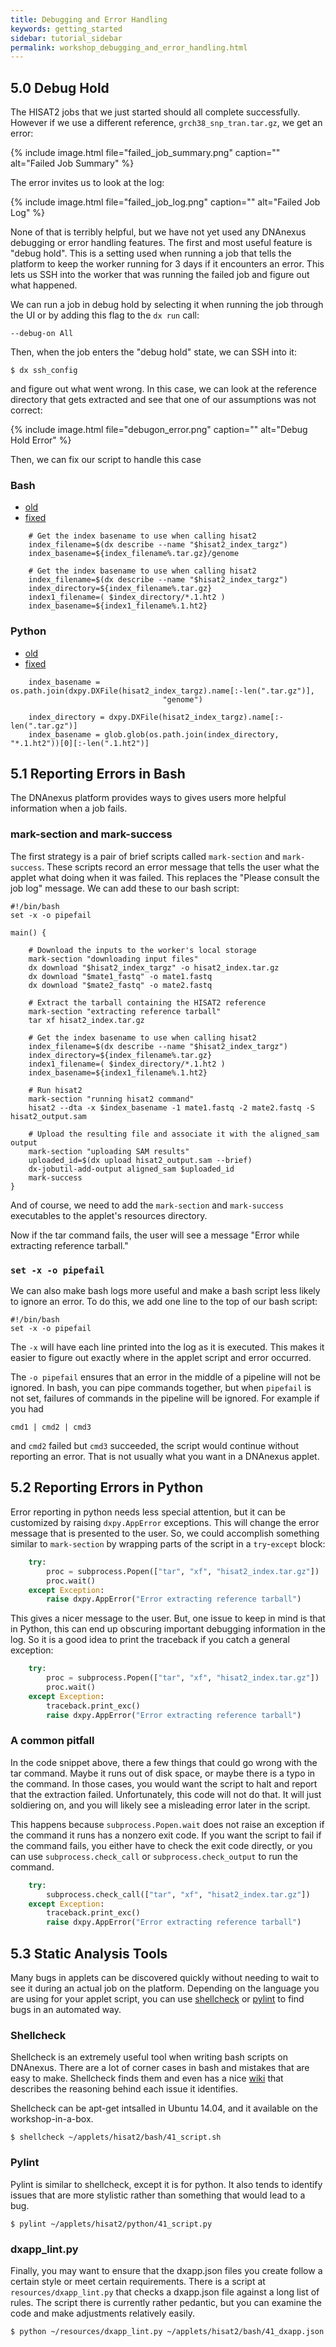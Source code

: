 ```yaml
---
title: Debugging and Error Handling
keywords: getting_started
sidebar: tutorial_sidebar
permalink: workshop_debugging_and_error_handling.html
---
```


## 5.0 Debug Hold 

The HISAT2 jobs that we just started should all complete successfully. However
if we use a different reference, `grch38_snp_tran.tar.gz`, we get an error:

{% include image.html file="failed_job_summary.png" caption="" alt="Failed Job Summary" %}

The error invites us to look at the log:

{% include image.html file="failed_job_log.png" caption="" alt="Failed Job Log" %}

None of that is terribly helpful, but we have not yet used any DNAnexus debugging or error
handling features. The first and most useful feature is "debug hold". This is a setting
used when running a job that tells the platform to keep the worker running for 3 days
if it encounters an error. This lets us SSH into the worker that was running the failed
job and figure out what happened.

We can run a job in debug hold by selecting it when running the job through the UI or
by adding this flag to the `dx run` call:

```shell
--debug-on All
```

Then, when the job enters the "debug hold" state, we can SSH into it:

```shell
$ dx ssh_config
```

and figure out what went wrong. In this case, we can look at the reference directory
that gets extracted and see that one of our assumptions was not correct:

{% include image.html file="debugon_error.png" caption="" alt="Debug Hold Error" %}

Then, we can fix our script to handle this case

### Bash

<ul id="profileTabs" class="nav nav-tabs">
    <li class="active"><a href="#old" data-toggle="tab">old</a></li>
    <li><a href="#fixed" data-toggle="tab">fixed</a></li>
</ul>
<div class="tab-content">
  <div role="tabpanel" class="tab-pane active" id="old">

<pre class="highlight"><code>    <span class="c"># Get the index basename to use when calling hisat2</span>
    <span class="nv">index_filename</span><span class="o">=</span><span class="k">$(</span>dx describe --name <span class="s2">"</span><span class="nv">$hisat2_index_targz</span><span class="s2">"</span><span class="k">)</span>
    <span class="nv">index_basename</span><span class="o">=</span><span class="k">${</span><span class="nv">index_filename</span><span class="p">%.tar.gz</span><span class="k">}</span>/genome
</code></pre>

  </div>
  <div role="tabpanel" class="tab-pane" id="fixed">

<pre class="highlight"><code>    <span class="c"># Get the index basename to use when calling hisat2</span>
    <span class="nv">index_filename</span><span class="o">=</span><span class="k">$(</span>dx describe --name <span class="s2">"</span><span class="nv">$hisat2_index_targz</span><span class="s2">"</span><span class="k">)</span>
    <span class="nv">index_directory</span><span class="o">=</span><span class="k">${</span><span class="nv">index_filename</span><span class="p">%.tar.gz</span><span class="k">}</span>
    <span class="nv">index1_filename</span><span class="o">=(</span> <span class="nv">$index_directory</span>/<span class="k">*</span>.1.ht2 <span class="o">)</span>
    <span class="nv">index_basename</span><span class="o">=</span><span class="k">${</span><span class="nv">index1_filename</span><span class="p">%.1.ht2</span><span class="k">}</span>
</code></pre>
  
  </div>
</div>

### Python

<ul id="profileTabs" class="nav nav-tabs">
    <li class="active"><a href="#old2" data-toggle="tab">old</a></li>
    <li><a href="#fixed2" data-toggle="tab">fixed</a></li>
</ul>
<div class="tab-content">
  <div role="tabpanel" class="tab-pane active" id="old2">

<pre class="highlight"><code>    <span class="n">index_basename</span> <span class="o">=</span> <span class="n">os</span><span class="o">.</span><span class="n">path</span><span class="o">.</span><span class="n">join</span><span class="p">(</span><span class="n">dxpy</span><span class="o">.</span><span class="n">DXFile</span><span class="p">(</span><span class="n">hisat2_index_targz</span><span class="p">)</span><span class="o">.</span><span class="n">name</span><span class="p">[:</span><span class="o">-</span><span class="nb">len</span><span class="p">(</span><span class="s">".tar.gz"</span><span class="p">)],</span>
                                  <span class="s">"genome"</span><span class="p">)</span>
</code></pre>

  </div>
  <div role="tabpanel" class="tab-pane" id="fixed2">

<pre class="highlight"><code>    <span class="n">index_directory</span> <span class="o">=</span> <span class="n">dxpy</span><span class="o">.</span><span class="n">DXFile</span><span class="p">(</span><span class="n">hisat2_index_targz</span><span class="p">)</span><span class="o">.</span><span class="n">name</span><span class="p">[:</span><span class="o">-</span><span class="nb">len</span><span class="p">(</span><span class="s">".tar.gz"</span><span class="p">)]</span>
    <span class="n">index_basename</span> <span class="o">=</span> <span class="n">glob</span><span class="o">.</span><span class="n">glob</span><span class="p">(</span><span class="n">os</span><span class="o">.</span><span class="n">path</span><span class="o">.</span><span class="n">join</span><span class="p">(</span><span class="n">index_directory</span><span class="p">,</span> <span class="s">"*.1.ht2"</span><span class="p">))[</span><span class="mi">0</span><span class="p">][:</span><span class="o">-</span><span class="nb">len</span><span class="p">(</span><span class="s">".1.ht2"</span><span class="p">)]</span>
</code></pre>
  
  </div>
</div>

## 5.1 Reporting Errors in Bash

The DNAnexus platform provides ways to gives users more helpful information when a job fails. 

### mark-section and mark-success
The first strategy is a pair of brief scripts called `mark-section` and `mark-success`.
These scripts record an error message that tells the user what the applet what doing
when it was failed. This replaces the "Please consult the job log" message. We can add
these to our bash script:

```shell
#!/bin/bash
set -x -o pipefail

main() {

    # Download the inputs to the worker's local storage
    mark-section "downloading input files"
    dx download "$hisat2_index_targz" -o hisat2_index.tar.gz
    dx download "$mate1_fastq" -o mate1.fastq
    dx download "$mate2_fastq" -o mate2.fastq

    # Extract the tarball containing the HISAT2 reference
    mark-section "extracting reference tarball"
    tar xf hisat2_index.tar.gz

    # Get the index basename to use when calling hisat2
    index_filename=$(dx describe --name "$hisat2_index_targz")
    index_directory=${index_filename%.tar.gz}
    index1_filename=( $index_directory/*.1.ht2 )
    index_basename=${index1_filename%.1.ht2}

    # Run hisat2
    mark-section "running hisat2 command"
    hisat2 --dta -x $index_basename -1 mate1.fastq -2 mate2.fastq -S hisat2_output.sam

    # Upload the resulting file and associate it with the aligned_sam output
    mark-section "uploading SAM results"
    uploaded_id=$(dx upload hisat2_output.sam --brief)
    dx-jobutil-add-output aligned_sam $uploaded_id
    mark-success
}
```

And of course, we need to add the `mark-section` and `mark-success` executables to the applet's
resources directory.

Now if the tar command fails, the user will see a message "Error while extracting reference tarball."

### `set -x -o pipefail`

We can also make bash logs more useful and make a bash script less likely to ignore an error. To do this, we add one line to the top of our bash script:

```shell
#!/bin/bash
set -x -o pipefail
```
The `-x` will have each line printed into the log as it is executed. This makes it easier to figure out exactly where in the applet script and error occurred.

The `-o pipefail` ensures that an error in the middle of a pipeline will not be ignored. In bash, you can pipe commands together, but when `pipefail` is not set, failures of commands in the pipeline will be ignored. For example if you had 

```shell
cmd1 | cmd2 | cmd3
```
and `cmd2` failed but `cmd3` succeeded, the script would continue without reporting an error. That is not usually what you want in a DNAnexus applet.

## 5.2 Reporting Errors in Python

Error reporting in python needs less special attention, but it can be customized by raising 
`dxpy.AppError` exceptions. This will change the error message that is presented to the user.
So, we could accomplish something similar to `mark-section` by wrapping parts of the script
in a `try`-`except` block:

```python
    try:
        proc = subprocess.Popen(["tar", "xf", "hisat2_index.tar.gz"])
        proc.wait()
    except Exception:
        raise dxpy.AppError("Error extracting reference tarball")
```

This gives a nicer message to the user. But, one issue to keep in mind is that in Python,
this can end up obscuring important debugging information in the log. So it is a good
idea to print the traceback if you catch a general exception:

```python
    try:
        proc = subprocess.Popen(["tar", "xf", "hisat2_index.tar.gz"])
        proc.wait()
    except Exception:
        traceback.print_exc()
        raise dxpy.AppError("Error extracting reference tarball")
```

### A common pitfall

In the code snippet above, there a few things that could go wrong with the tar command.
Maybe it runs out of disk space, or maybe there is a typo in the command. In those
cases, you would want the script to halt and report that the extraction failed. Unfortunately,
this code will not do that. It will just soldiering on, and you will likely see a misleading
error later in the script.

This happens because `subprocess.Popen.wait` does not raise an exception if the command
it runs has a nonzero exit code. If you want the script to fail if the command fails,
you either have to check the exit code directly, or you can use `subprocess.check_call`
or `subprocess.check_output` to run the command.

```python
    try:
        subprocess.check_call(["tar", "xf", "hisat2_index.tar.gz"])
    except Exception:
        traceback.print_exc()
        raise dxpy.AppError("Error extracting reference tarball")
```

## 5.3 Static Analysis Tools

Many bugs in applets can be discovered quickly without needing to wait to see it during an
actual job on the platform. Depending on the language you are using for your applet script,
you can use [shellcheck](https://github.com/koalaman/shellcheck) or
[pylint](https://www.pylint.org/) to find bugs in an automated way.

### Shellcheck

Shellcheck is an extremely useful tool when writing bash scripts on DNAnexus. There
are a lot of corner cases in bash and mistakes that are easy to make. Shellcheck finds
them and even has a nice [wiki](https://github.com/koalaman/shellcheck/wiki) that describes
the reasoning behind each issue it identifies.

Shellcheck can be apt-get intsalled in Ubuntu 14.04, and it available on the workshop-in-a-box.

```shell
$ shellcheck ~/applets/hisat2/bash/41_script.sh
```

### Pylint

Pylint is similar to shellcheck, except it is for python. It also tends to identify issues
that are more stylistic rather than something that would lead to a bug.

```shell
$ pylint ~/applets/hisat2/python/41_script.py
```

### dxapp_lint.py

Finally, you may want to ensure that the dxapp.json files you create follow a certain style
or meet certain requirements. There is a script at `resources/dxapp_lint.py` that checks a
dxapp.json file against a long list of rules. The script there is currently rather pedantic,
but you can examine the code and make adjustments relatively easily.

```shell
$ python ~/resources/dxapp_lint.py ~/applets/hisat2/bash/41_dxapp.json
```
